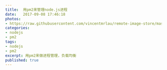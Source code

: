 ```yaml
---
title:  用pm2来管理node.js进程
date:   2017-09-08 17:46:18
photos:
- https://raw.githubusercontent.com/vincentmrlau/remote-image-store/master/pm2-dashboard.png
categories:
- nodejs
- pm2
tags:
- nodejs
- pm2
excerpt: 用pm2来做进程管理，负载均衡
published: true
---
```


